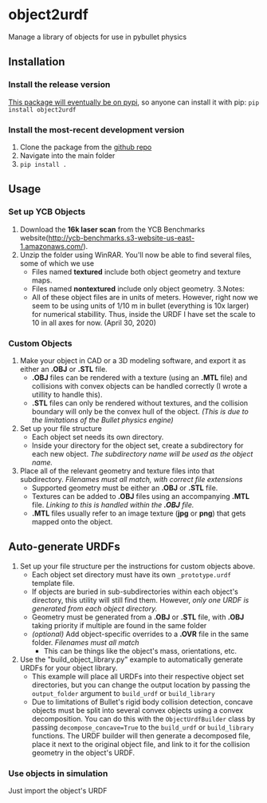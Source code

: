# object2urdf
Manage a library of objects for use in pybullet physics

## Installation
### Install the release version
[This package will eventually be on pypi](https://pypi.org/project/object2urdf/), so anyone can install it with pip: `pip install object2urdf`

### Install the most-recent development version
1. Clone the package from the [github repo](https://github.com/cbteeple/object2urdf)
2. Navigate into the main folder
3. `pip install .`


## Usage
### Set up YCB Objects
1. Download the **16k laser scan** from the YCB Benchmarks website(http://ycb-benchmarks.s3-website-us-east-1.amazonaws.com/).
2. Unzip the folder using WinRAR. You'll now be able to find several files, some of which we use
    - Files named **textured** include both object geometry and texture maps.
    - Files named **nontextured** include only object geometry.
3.Notes:
    - All of these object files are in units of meters. However, right now we seem to be using units of 1/10 m in bullet (everything is 10x larger) for numerical stabillity. Thus, inside the URDF I have set the scale to 10 in all axes for now. (April 30, 2020)

### Custom Objects
1. Make your object in CAD or a 3D modeling software, and export it as either an **.OBJ** or **.STL** file.
    - **.OBJ** files can be rendered with a texture (using an **.MTL** file) and collisions with convex objects can be handled correctly (I wrote a utillity to handle this).
    - **.STL** files can only be rendered without textures, and the collision boundary will only be the convex hull of the object. _(This is due to the limitations of the Bullet physics engine)_
2. Set up your file structure
    - Each object set needs its own directory.
    - Inside your directory for the object set, create a subdirectory for each new object. _The subdirectory name will be used as the object name._
3. Place all of the relevant geometry and texture files into that subdirectory. _Filenames must all match, with correct file extensions_
    - Supported geometry must be either an **.OBJ** or **.STL** file.
    - Textures can be added to **.OBJ** files using an accompanying **.MTL** file. _Linking to this is handled within the **.OBJ** file._
    - **.MTL** files usually refer to an image texture (**jpg** or **png**) that gets mapped onto the object.


## Auto-generate URDFs
1. Set up your file structure per the instructions for custom objects above.
    - Each object set directory must have its own `_prototype.urdf` template file.
    - If objects are buried in sub-subdirectories within each object's directory, this utility will still find them. However, _only one URDF is generated from each object directory._
    - Geometry must be generated from a **.OBJ** or **.STL** file, with **.OBJ** taking priority if multiple are found in the same folder
    - _(optional)_ Add object-specific overrides to a **.OVR** file in the same folder. _Filenames must all match_
        - This can be things like the object's mass, orientations, etc.
2. Use the "build_object_library.py" example to automatically generate URDFs for your object library.
    - This example will place all URDFs into their respective object set directories, but you can change the output location by passing the `output_folder` argument to `build_urdf` or `build_library`
    - Due to limitations of Bullet's rigid body collision detection, concave objects must be split into several convex objects using a convex decomposition. You can do this with the `ObjectUrdfBuilder` class by passing `decompose_concave=True` to the `build_urdf` or `build_library` functions. The URDF builder will then generate a decomposed file, place it next to the original object file, and link to it for the collision geometry in the object's URDF.

### Use objects in simulation
Just import the object's URDF
